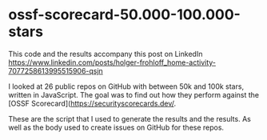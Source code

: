 # ossf-scorecard-50.000-100.000-stars

This code and the results accompany this post on LinkedIn https://www.linkedin.com/posts/holger-frohloff_home-activity-7077258613995515906-qsjn

I looked at 26 public repos on GitHub with between 50k and 100k stars, written in JavaScript.
The goal was to find out how they perform against the [OSSF Scorecard](https://securityscorecards.dev/.

These are the script that I used to generate the results and the results. As well as the body used to create issues on GitHub for these repos.
